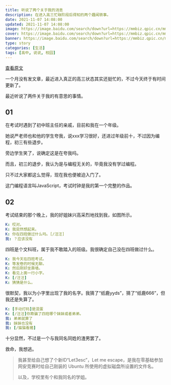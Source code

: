 ```yaml
---
title: 听说了两个关于我的消息
description: 在进入高三忙碌阶段后得知的两个趣闻轶事。
date: 2021-11-07 14:08:00
updated: 2021-11-07 14:08:00
image: https://image.baidu.com/search/down?url=https://mmbiz.qpic.cn/mmbiz_jpg/9sIibiadwv3fZclobj17h7XiawIziavdejl55ziahIqnyXrJV1YibpXxSZNMj6yybyo5ic6pF5f1K6NulElicVCCnDeaiag/640
cover: https://image.baidu.com/search/down?url=https://mmbiz.qpic.cn/mmbiz_jpg/9sIibiadwv3fZclobj17h7XiawIziavdejl55ziahIqnyXrJV1YibpXxSZNMj6yybyo5ic6pF5f1K6NulElicVCCnDeaiag/640
banner: https://image.baidu.com/search/down?url=https://mmbiz.qpic.cn/mmbiz_jpg/9sIibiadwv3fZclobj17h7XiawIziavdejl55ziahIqnyXrJV1YibpXxSZNMj6yybyo5ic6pF5f1K6NulElicVCCnDeaiag/640
type: story
categories: [生活]
tags: [高中, 说说, 校园]
---
```


[查看原文](https://mp.weixin.qq.com/s/S8Em0RoySgjOGQMExHTHag)

一个月没有发文章，最近进入真正的高三状态其实还挺忙的，不过今天终于有时间更新了。

最近听说了两件关于我的有意思的事情。

## 01

在考试时遇到了初中班主任的亲戚，目前和我在一个年级。

她说严老师也和他的学生夸我，说xxx学习很好，还进过年级前十，不过因为编程，初三有些退步。

旁边学生笑了，说确定这是在夸我吗。

而且，初三的退步，我认为是与编程无关的，毕竟我没有学过编程。

只不过大家都这么觉得，现在我也便被迫入门了。

这门编程语言叫JavaScript，考试时钟是我的第一个完整的作品。

## 02

考试结束的那个晚上，我的好姐妹兴高采烈地找到我，如图所示。
```yaml
K: 哎对。
K: 我突然想起来。
K: 你在四班做过什么吗。[/汪汪]
我: ？应该没有
```
四班是个文科班，属于我不敢踏入的班级。我很确定自己没在四班做过什么。
```yaml
K: 我今天在四班考试。
K: 等发卷的时候无聊。
K: 然后刚好坐靠墙。
K: 看见上面一行小字。
K: [/汪汪]
K: 猜猜是什么。
```
很默契，我以为小字里出现了我的名字。我猜了“纸鹿yyds”，猜了“纸鹿666”，但我还是失算了。
```yaml
K: [手动打码]是混蛋
K: [/汪汪]你欺骗了四班哪个妹妹或者弟弟。
我: 弟弟就算了
我: 妹妹也没有
我: [/猫猫看猪]
```
十分显然，不过是一个与我同名同姓的渣男罢了。

救命，我想逃。

> 我甚至给自己想了个新ID“Let3esc”，Let me escape，是我在零基础参加网安竞赛时给自己刚装的 Ubuntu 所使用的虚拟磁盘所设置的文件名。
>
> 以及，学校里有个和我同名的学姐。